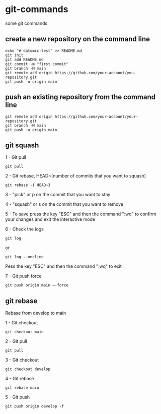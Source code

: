 # git-commands
some git commands

## create a new repository on the command line
```
echo "# datomic-test" >> README.md
git init
git add README.md
git commit -m "first commit"
git branch -M main
git remote add origin https://github.com/your-account/you-repository.git
git push -u origin main
```

## push an existing repository from the command line
```
git remote add origin https://github.com/your-account/your-repository.git
git branch -M main
git push -u origin main
```

## git squash

1 - Git pull
```
git pull
```

2 - Git rebase, HEAD~(number of commits that you want to squash)
```
git rebase -i HEAD~3
```

3 - "pick" or p on the commit that you want to stay

4 - "squash" or s on the commit that you want to remove

5 - To save press the key "ESC" and then the command ":wq" to confirm your changes and exit the interactive mode

6 - Check the logs
```
git log
```
or

```
git log --oneline
```
Pess the key "ESC" and then the command ":wq" to exit

7 - Git push force
```
git push origin main –-force
```

## git rebase
Rebase from develop to main

1 - Git checkout
```
git checkout main
```

2 - Git pull
```
git pull
```

3 - Git checkout
```
git checkout develop
```

4 - Git rebase
```
git rebase main
```

5 - Git push
```
git push origin develop -f
```

